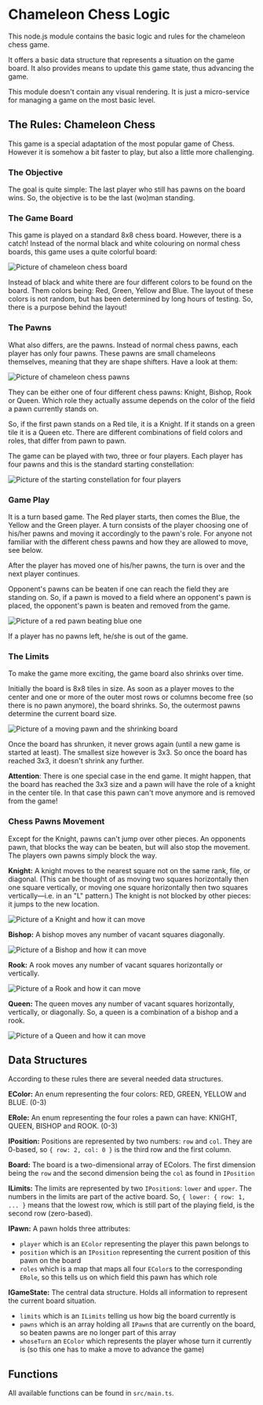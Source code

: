 # Chameleon Chess Logic

This node.js module contains the basic logic and rules for the chameleon chess game.

It offers a basic data structure that represents a situation on the game board. It also provides means to update this game state, thus advancing the game.

This module doesn't contain any visual rendering. It is just a micro-service for managing a game on the most basic level.

## The Rules: Chameleon Chess

This game is a special adaptation of the most popular game of Chess. However it is somehow a bit faster to play, but also a little more challenging.

### The Objective

The goal is quite simple: The last player who still has pawns on the board wins. So, the objective is to be the last (wo)man standing.

### The Game Board

This game is played on a standard 8x8 chess board. However, there is a catch! Instead of the normal black and white colouring on normal chess boards, this game uses a quite colorful board:

![Picture of chameleon chess board]()

Instead of black and white there are four different colors to be found on the board. Them colors being: Red, Green, Yellow and Blue. The layout of these colors is not random, but has been determined by long hours of testing. So, there is a purpose behind the layout!

### The Pawns

What also differs, are the pawns. Instead of normal chess pawns, each player has only four pawns. These pawns are small chameleons themselves, meaning that they are shape shifters. Have a look at them:

![Picture of chameleon chess pawns]()

They can be either one of four different chess pawns: Knight, Bishop, Rook or Queen. Which role they actually assume depends on the color of the field a pawn currently stands on.

So, if the first pawn stands on a Red tile, it is a Knight. If it stands on a green tile it is a Queen etc. There are different combinations of field colors and roles, that differ from pawn to pawn.

The game can be played with two, three or four players. Each player has four pawns and this is the standard starting constellation:

![Picture of the starting constellation for four players]()

### Game Play

It is a turn based game. The Red player starts, then comes the Blue, the Yellow and the Green player. A turn consists of the player choosing one of his/her pawns and moving it accordingly to the pawn's role. For anyone not familiar with the different chess pawns and how they are allowed to move, see below.

After the player has moved one of his/her pawns, the turn is over and the next player continues.

Opponent's pawns can be beaten if one can reach the field they are standing on. So, if a pawn is moved to a field where an opponent's pawn is placed, the opponent's pawn is beaten and removed from the game.

![Picture of a red pawn beating blue one]()

If a player has no pawns left, he/she is out of the game.

### The Limits

To make the game more exciting, the game board also shrinks over time.

Initially the board is 8x8 tiles in size. As soon as a player moves to the center and one or more of the outer most rows or columns become free (so there is no pawn anymore), the board shrinks. So, the outermost pawns determine the current board size.

![Picture of a moving pawn and the shrinking board]()

Once the board has shrunken, it never grows again (until a new game is started at least). The smallest size however is 3x3. So once the board has reached 3x3, it doesn't shrink any further.

**Attention**: There is one special case in the end game. It might happen, that the board has reached the 3x3 size and a pawn will have the role of a knight in the center tile. In that case this pawn can't move anymore and is removed from the game!

### Chess Pawns Movement

Except for the Knight, pawns can't jump over other pieces. An opponents pawn, that blocks the way can be beaten, but will also stop the movement. The players own pawns simply block the way.

**Knight:** A knight moves to the nearest square not on the same rank, file, or diagonal. (This can be thought of as moving two squares horizontally then one square vertically, or moving one square horizontally then two squares vertically—i.e. in an "L" pattern.) The knight is not blocked by other pieces: it jumps to the new location.

![Picture of a Knight and how it can move]()

**Bishop:** A bishop moves any number of vacant squares diagonally.

![Picture of a Bishop and how it can move]()

**Rook:** A rook moves any number of vacant squares horizontally or vertically.

![Picture of a Rook and how it can move]()

**Queen:** The queen moves any number of vacant squares horizontally, vertically, or diagonally. So, a queen is a combination of a bishop and a rook.

![Picture of a Queen and how it can move]()

## Data Structures

According to these rules there are several needed data structures.

**EColor:** An enum representing the four colors: RED, GREEN, YELLOW and BLUE. (0-3)

**ERole:** An enum representing the four roles a pawn can have: KNIGHT, QUEEN, BISHOP and ROOK. (0-3)

**IPosition:** Positions are represented by two numbers: `row` and `col`. They are 0-based, so `{ row: 2, col: 0 }` is the third row and the first column.

**Board:** The board is a two-dimensional array of EColors. The first dimension being the `row` and the second dimension being the `col` as found in `IPosition`

**ILimits:** The limits are represented by two `IPosition`s: `lower` and `upper`. The numbers in the limits are part of the active board. So, `{ lower: { row: 1, ... }` means that the lowest row, which is still part of the playing field, is the second row (zero-based).

**IPawn:** A pawn holds three attributes:
- `player` which is an `EColor` representing the player this pawn belongs to
- `position` which is an `IPosition` representing the current position of this pawn on the board
- `roles` which is a map that maps all four `EColor`s to the corresponding `ERole`, so this tells us on which field this pawn has which role

**IGameState:** The central data structure. Holds all information to represent the current board situation.
- `limits` which is an `ILimits` telling us how big the board currently is
- `pawns` which is an array holding all `IPawn`s that are currently on the board, so beaten pawns are no longer part of this array
- `whoseTurn` an `EColor` which represents the player whose turn it currently is (so this one has to make a move to advance the game)

## Functions

All available functions can be found in `src/main.ts`.